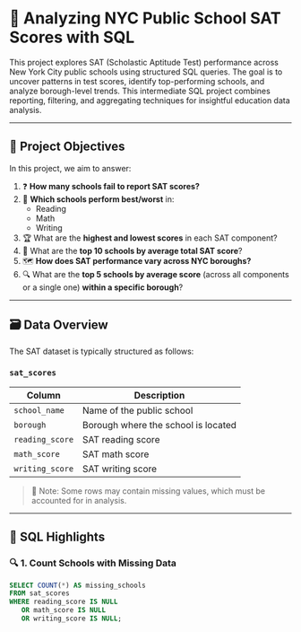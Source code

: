 # 🏫 Analyzing NYC Public School SAT Scores with SQL

This project explores SAT (Scholastic Aptitude Test) performance across New York City public schools using structured SQL queries. The goal is to uncover patterns in test scores, identify top-performing schools, and analyze borough-level trends. This intermediate SQL project combines reporting, filtering, and aggregating techniques for insightful education data analysis.

---

## 🎯 Project Objectives

In this project, we aim to answer:

1. ❓ **How many schools fail to report SAT scores?**
2. 🧠 **Which schools perform best/worst** in:
   - Reading
   - Math
   - Writing
3. 🏆 What are the **highest and lowest scores** in each SAT component?
4. 🏅 What are the **top 10 schools by average total SAT score**?
5. 🗺️ **How does SAT performance vary across NYC boroughs?**
6. 🔍 What are the **top 5 schools by average score** (across all components or a single one) **within a specific borough**?

---

## 🗃️ Data Overview

The SAT dataset is typically structured as follows:

### `sat_scores`
| Column          | Description                           |
|------------------|---------------------------------------|
| `school_name`    | Name of the public school             |
| `borough`        | Borough where the school is located   |
| `reading_score`  | SAT reading score                     |
| `math_score`     | SAT math score                        |
| `writing_score`  | SAT writing score                     |

> 📝 Note: Some rows may contain missing values, which must be accounted for in analysis.

---

## 🧾 SQL Highlights

### 🔍 1. Count Schools with Missing Data

```sql
SELECT COUNT(*) AS missing_schools
FROM sat_scores
WHERE reading_score IS NULL
   OR math_score IS NULL
   OR writing_score IS NULL;
